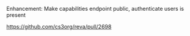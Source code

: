 Enhancement: Make capabilities endpoint public, authenticate users is present

https://github.com/cs3org/reva/pull/2698